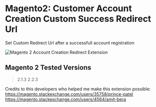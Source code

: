 # Magento2: Customer Account Creation Custom Success Redirect Url
Set Custom Redirect Url after a successfull account registration

![Magento 2 Account Creation Redirect Extension](http://prntscr.com/ka7rmo)


## Magento 2 Tested Versions
> 2.1.3
> 2.2.3


Credits to this developers who helped me make this extension possible:
https://magento.stackexchange.com/users/35758/prince-patel <br/>
https://magento.stackexchange.com/users/4564/amit-bera
